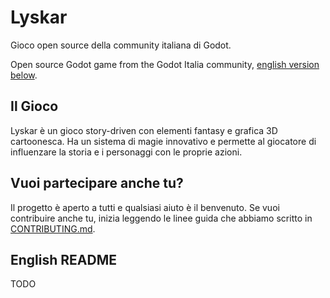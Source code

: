 # Lyskar
Gioco open source della community italiana di Godot.

Open source Godot game from the Godot Italia community, [english version below](#english-readme).

## Il Gioco

Lyskar è un gioco story-driven con elementi fantasy e grafica 3D cartoonesca.
Ha un sistema di magie innovativo e permette al giocatore di influenzare la storia e i personaggi
con le proprie azioni. 


## Vuoi partecipare anche tu?

Il progetto è aperto a tutti e qualsiasi aiuto è il benvenuto.
Se vuoi contribuire anche tu, inizia leggendo le linee guida che abbiamo scritto in [CONTRIBUTING.md](CONTRIBUTING.md).

## English README

TODO

